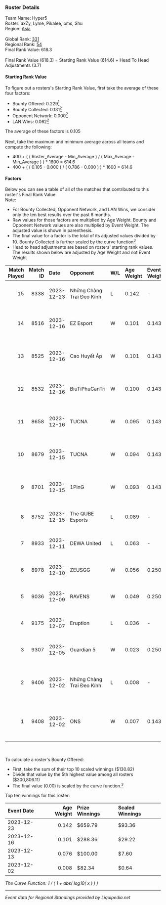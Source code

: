 ### Roster Details<br />
Team Name: Hyper5<br />
Roster: axZy, Lyme, Pikalee, pms, Shu<br />
Region: [Asia]( ../standings_asia.md)<br />
<br />
Global Rank: [331](../standings_global.md)<br />
Regional Rank: [54]( ../standings_asia.md)<br />
Final Rank Value:  618.3<br />
<br />
Final Rank Value (618.3) = Starting Rank Value (614.6) + Head To Head Adjustments (3.7)<br />

#### Starting Rank Value<br />
To figure out a rosters's Starting Rank Value, first take the average of these four factors:<br />
- Bounty Offered: 0.229[<sup>1</sup>](#table2)
- Bounty Collected: 0.131[<sup>2</sup>](#table1)
- Opponent Network: 0.000[<sup>2</sup>](#table1)
- LAN Wins: 0.062[<sup>2</sup>](#table1)

The average of these factors is 0.105<br />
<br />
Next, take the maximum and minimum average across all teams and compute the following:<br />
- 400 + ( ( Roster_Average - Min_Average ) / ( Max_Average - Min_Average ) ) * 1600 = 614.6
- 400 + ( ( 0.105 - 0.000 ) / ( 0.786 - 0.000 ) ) * 1600 = 614.6


#### Factors<br />
Below you can see a table of all of the matches that contributed to this roster's Final Rank Value.<br />
Note:<br />

- For Bounty Collected, Opponent Network, and LAN Wins, we consider only the ten best results over the past 6 months.
- Raw values for those factors are multiplied by Age Weight. Bounty and Opponent Network values are also multiplied by Event Weight. The adjusted value is shown in parenthesis.
- The final value for a factor is the total of its adjusted values divided by 10. Bounty Collected is further scaled by the curve function[<sup>3</sup>](#curveFunction)
- Head to head adjustments are based on rosters' starting rank values. The results shown below are adjusted by Age Weight and not Event Weight
<span id="table1"></span><br />


| Match Played | Match ID | Date       | Opponent                  | W/L | Age Weight | Event Weight | Bounty Collected | Opponent Network | LAN Wins  | H2H Adj. | Roster                               |
| -: | -: | :- | :- | :- | :- | :- | :- | :- | :- | -: | :- |
|           15 |     8338 | 2023-12-23 | Những Chàng Trai Đeo Kính | L   | 0.142      | -            | -                | -                | -         |    -2.12 | axZy, Lyme, Pikalee, pms, Shu        |
|           14 |     8516 | 2023-12-16 | EZ Esport                 | W   | 0.101      | 0.143        | 0.000 (0.000)    | 0.013 (0.000)    | 1 (0.101) |     1.49 | Lyme, Pikalee, pms, Richard, Shu     |
|           13 |     8525 | 2023-12-16 | Cao Huyết Áp              | W   | 0.101      | 0.143        | 0.000 (0.000)    | 0.008 (0.000)    | 1 (0.101) |     1.42 | Lyme, Pikalee, pms, Richard, Shu     |
|           12 |     8532 | 2023-12-16 | BiuTiPhuCanTri            | W   | 0.100      | 0.143        | 0.000 (0.000)    | 0.003 (0.000)    | 1 (0.100) |     1.34 | Lyme, Pikalee, pms, Richard, Shu     |
|           11 |     8658 | 2023-12-16 | TUCNA                     | W   | 0.095      | 0.143        | 0.000 (0.000)    | 0.005 (0.000)    | 1 (0.095) |     1.00 | Lyme, Pikalee, pms, Richard, Shu     |
|           10 |     8679 | 2023-12-15 | TUCNA                     | W   | 0.094      | 0.143        | 0.000 (0.000)    | 0.005 (0.000)    | 1 (0.094) |     1.00 | Lyme, Pikalee, pms, Richard, Shu     |
|            9 |     8701 | 2023-12-15 | 1PinG                     | W   | 0.093      | 0.143        | 0.000 (0.000)    | 0.003 (0.000)    | 1 (0.093) |     0.70 | Lyme, Pikalee, pms, Richard, Shu     |
|            8 |     8752 | 2023-12-15 | The QUBE Esports          | L   | 0.089      | -            | -                | -                | -         |    -0.94 | Guckj, Lyme, Pikalee, pms, Shu       |
|            7 |     8933 | 2023-12-11 | DEWA United               | L   | 0.063      | -            | -                | -                | -         |    -0.72 | Guckj, Lyme, Pikalee, pms, Shu       |
|            6 |     8978 | 2023-12-10 | ZEUSGG                    | W   | 0.056      | 0.250        | 0.000 (0.000)    | 0.076 (0.001)    | 0 (0.000) |     0.62 | Guckj, Lyme, Pikalee, pms, Shu       |
|            5 |     9036 | 2023-12-09 | RAVENS                    | W   | 0.049      | 0.250        | 0.000 (0.000)    | 0.001 (0.000)    | 0 (0.000) |     0.36 | Guckj, Lyme, Pikalee, pms, Shu       |
|            4 |     9175 | 2023-12-07 | Eruption                  | L   | 0.036      | -            | -                | -                | -         |    -0.59 | Guckj, Lyme, Pikalee, pms, Shu       |
|            3 |     9307 | 2023-12-05 | Guardian 5                | W   | 0.023      | 0.250        | 0.000 (0.000)    | 0.000 (0.000)    | 0 (0.000) |     0.17 | Guckj, Lyme, Pikalee, pms, Shu       |
|            2 |     9406 | 2023-12-02 | Những Chàng Trai Đeo Kính | L   | 0.008      | -            | -                | -                | -         |    -0.12 | Lyme, Pikalee, pms, Shu, Soncam-1603 |
|            1 |     9408 | 2023-12-02 | ONS                       | W   | 0.007      | 0.143        | 0.000 (0.000)    | 0.000 (0.000)    | 0 (0.000) |     0.07 | Lyme, Pikalee, pms, Shu, Soncam-1603 |

<br />
<span id="table2"></span><br />
To calculate a roster's Bounty Offered:<br />

- First, take the sum of their top 10 scaled winnings ($130.82)
- Divide that value by the 5th highest value among all rosters ($300,806.11)
- The final value (0.00) is scaled by the curve function.[<sup>3</sup>](#curveFunction)

Top ten winnings for this roster:<br />

| Event Date | Age Weight | Prize Winnings | Scaled Winnings |
| :- | -: | :- | :- |
| 2023-12-23 |      0.142 | $659.79        | $93.36          |
| 2023-12-16 |      0.101 | $288.36        | $29.22          |
| 2023-12-13 |      0.076 | $100.00        | $7.60           |
| 2023-12-02 |      0.008 | $82.34         | $0.64           |


<span id="curveFunction"></span>_The Curve Function: 1 / ( 1 + abs( log10( x ) ) )_<br />

---
_Event data for Regional Standings provided by Liquipedia.net_<br />
